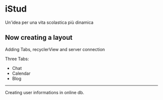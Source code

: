 # iStud
Un'idea per una vita scolastica più dinamica

Now creating a layout
---------------------
Adding Tabs, recyclerView and server connection

Three Tabs:
- Chat
- Calendar
- Blog
______________________
Creating user informations in online db.
